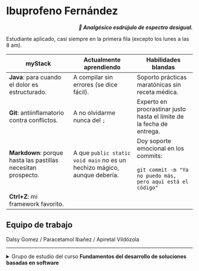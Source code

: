 # Ibuprofeno Fernández

<div align=right>

***💊 Analgésico esdrújulo de espectro desigual.***

</div>

Estudiante aplicado, casi siempre en la primera fila (excepto los lunes a las 8 am).

|myStack|Actualmente aprendiendo|Habilidades blandas|
|-|-|-|
**Java**: para cuando el dolor es estructurado.|A compilar sin errores (se dice fácil).|Soporto prácticas maratónicas sin receta médica.
**Git**: antiinflamatorio contra conflictos.|A no olvidarme nunca del `;`|Experto en procrastinar justo hasta el límite de la fecha de entrega.
**Markdown**: porque hasta las pastillas necesitan prospecto.|A que `public static void main` no es un hechizo mágico, aunque debería.|Doy soporte emocional en los commits:<br><br>`git commit -m "Ya no puedo más, pero aquí está el código"`
**Ctrl+Z**: mi framework favorito.|

## Equipo de trabajo

Dalsy Gomez / Paracetamol Ibañez / Apiretal Vildózola 

---

<details>
<summary>Grupo de estudio del curso <b>Fundamentos del desarrollo de soluciones basadas en software</b></summary>


- Bisolvon Álvarez
- Flutox Castro
- Voltaren Díaz
- Ibuprofeno Fernández
- Espidifen García
- Dalsy Gómez
- Paracetamol Ibáñez
- Enantyum Jiménez
- Frenadol López
- Gelocatil Martínez
- Ventolin Moreno
- Primperán Navarro
- Fortasec Pérez
- Omeprazol Ramírez
- Nolotil Rodríguez
- Betadine Ruiz
- Almax Sánchez
- Aspirina Torres
- Apiretal Vildózola

</details>
